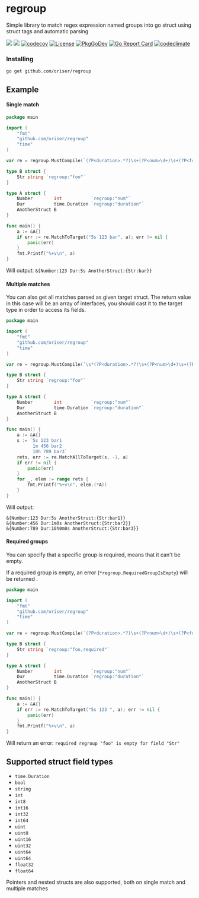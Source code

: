# regroup
Simple library to match regex expression named groups into go struct using struct tags and automatic parsing

![](https://github.com/oriser/regroup/workflows/reviewdog/badge.svg)
![](https://github.com/oriser/regroup/workflows/Go/badge.svg)
[![codecov](https://codecov.io/gh/oriser/regroup/branch/master/graph/badge.svg)](https://codecov.io/gh/oriser/regroup)
[![License](https://img.shields.io/badge/License-Apache%202.0-blue.svg)](https://opensource.org/licenses/Apache-2.0)
[![PkgGoDev](https://pkg.go.dev/badge/github.com/oriser/regroup)](https://pkg.go.dev/github.com/oriser/regroup)
[![Go Report Card](https://goreportcard.com/badge/github.com/oriser/regroup?a=b)](https://goreportcard.com/report/github.com/oriser/regroup)
[![codeclimate](https://api.codeclimate.com/v1/badges/169ebfa87cb6af0c6db6/maintainability)](https://goreportcard.com/report/github.com/oriser/regroup)

### Installing
`go get github.com/oriser/regroup`


## Example
#### Single match
```go
package main

import (
	"fmt"
	"github.com/oriser/regroup"
	"time"
)

var re = regroup.MustCompile(`(?P<duration>.*?)\s+(?P<num>\d+)\s+(?P<foo>.*)`)

type B struct {
	Str string `regroup:"foo"`
}

type A struct {
	Number        int           `regroup:"num"`
	Dur           time.Duration `regroup:"duration"`
	AnotherStruct B
}

func main() {
	a := &A{}
	if err := re.MatchToTarget("5s 123 bar", a); err != nil {
		panic(err)
	}
	fmt.Printf("%+v\n", a)
}

```
Will output:
`&{Number:123 Dur:5s AnotherStruct:{Str:bar}}`

#### Multiple matches
You can also get all matches parsed as given target struct. The return value in this
case will be an array of interfaces, you should cast it to the target type in order to access its fields.
```go
package main

import (
	"fmt"
	"github.com/oriser/regroup"
	"time"
)

var re = regroup.MustCompile(`\s*(?P<duration>.*?)\s+(?P<num>\d+)\s+(?P<foo>.*)`)

type B struct {
	Str string `regroup:"foo"`
}

type A struct {
	Number        int           `regroup:"num"`
	Dur           time.Duration `regroup:"duration"`
	AnotherStruct B
}

func main() {
	a := &A{}
	s := `5s 123 bar1
		  1m 456 bar2
		  10h 789 bar3`
	rets, err := re.MatchAllToTarget(s, -1, a)
	if err != nil {
		panic(err)
	}
	for _, elem := range rets {
		fmt.Printf("%+v\n", elem.(*A))
	}
}

```
Will output:
```
&{Number:123 Dur:5s AnotherStruct:{Str:bar1}}
&{Number:456 Dur:1m0s AnotherStruct:{Str:bar2}}
&{Number:789 Dur:10h0m0s AnotherStruct:{Str:bar3}}
```

#### Required groups
You can specify that a specific group is required, means that it can't be empty.

If a required group is empty, an error (`*regroup.RequiredGroupIsEmpty`) will be returned .
```go
package main

import (
	"fmt"
	"github.com/oriser/regroup"
	"time"
)

var re = regroup.MustCompile(`(?P<duration>.*?)\s+(?P<num>\d+)\s+(?P<foo>.*)`)

type B struct {
	Str string `regroup:"foo,required"`
}

type A struct {
	Number        int           `regroup:"num"`
	Dur           time.Duration `regroup:"duration"`
	AnotherStruct B
}

func main() {
	a := &A{}
	if err := re.MatchToTarget("5s 123 ", a); err != nil {
		panic(err)
	}
	fmt.Printf("%+v\n", a)
}
```
Will return an error: `required regroup "foo" is empty for field "Str"`

## Supported struct field types
- `time.Duration`
- `bool`
- `string`
- `int`
- `int8`
- `int16`
- `int32`
- `int64`
- `uint`
- `uint8`
- `uint16`
- `uint32`
- `uint64`
- `uint64`
- `float32`
- `float64`

Pointers and nested structs are also supported, both on single match and multiple matches